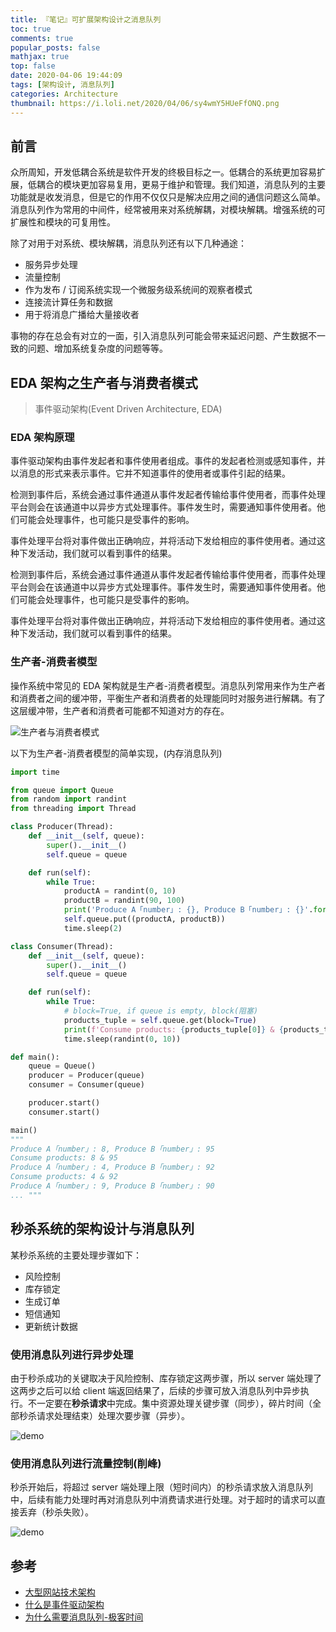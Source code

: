 ```yaml
---
title: 『笔记』可扩展架构设计之消息队列
toc: true
comments: true
popular_posts: false
mathjax: true
top: false
date: 2020-04-06 19:44:09
tags: [架构设计, 消息队列]
categories: Architecture
thumbnail: https://i.loli.net/2020/04/06/sy4wmY5HUeFfONQ.png
---
```


## 前言

众所周知，开发低耦合系统是软件开发的终极目标之一。低耦合的系统更加容易扩展，低耦合的模块更加容易复用，更易于维护和管理。我们知道，消息队列的主要功能就是收发消息，但是它的作用不仅仅只是解决应用之间的通信问题这么简单。消息队列作为常用的中间件，经常被用来对系统解耦，对模块解耦。增强系统的可扩展性和模块的可复用性。

除了对用于对系统、模块解耦，消息队列还有以下几种通途：

- 服务异步处理
- 流量控制
- 作为发布 / 订阅系统实现一个微服务级系统间的观察者模式
- 连接流计算任务和数据
- 用于将消息广播给大量接收者

事物的存在总会有对立的一面，引入消息队列可能会带来延迟问题、产生数据不一致的问题、增加系统复杂度的问题等等。

<!-- more -->

## EDA 架构之生产者与消费者模式

> 事件驱动架构(Event Driven Architecture, EDA)

### EDA 架构原理

事件驱动架构由事件发起者和事件使用者组成。事件的发起者检测或感知事件，并以消息的形式来表示事件。它并不知道事件的使用者或事件引起的结果。

检测到事件后，系统会通过事件通道从事件发起者传输给事件使用者，而事件处理平台则会在该通道中以异步方式处理事件。事件发生时，需要通知事件使用者。他们可能会处理事件，也可能只是受事件的影响。

事件处理平台将对事件做出正确响应，并将活动下发给相应的事件使用者。通过这种下发活动，我们就可以看到事件的结果。

检测到事件后，系统会通过事件通道从事件发起者传输给事件使用者，而事件处理平台则会在该通道中以异步方式处理事件。事件发生时，需要通知事件使用者。他们可能会处理事件，也可能只是受事件的影响。

事件处理平台将对事件做出正确响应，并将活动下发给相应的事件使用者。通过这种下发活动，我们就可以看到事件的结果。

### 生产者-消费者模型

操作系统中常见的 EDA 架构就是生产者-消费者模型。消息队列常用来作为生产者和消费者之间的缓冲带，平衡生产者和消费者的处理能同时对服务进行解耦。有了这层缓冲带，生产者和消费者可能都不知道对方的存在。

<fancybox>![生产者与消费者模式](https://i.loli.net/2020/04/06/rCAbFk9RO7jIply.png)</fancybox>

以下为生产者-消费者模型的简单实现，(内存消息队列)

```python
import time

from queue import Queue
from random import randint
from threading import Thread

class Producer(Thread):
    def __init__(self, queue):
        super().__init__()
        self.queue = queue

    def run(self):
        while True:
            productA = randint(0, 10)
            productB = randint(90, 100)
            print('Produce A「number」: {}, Produce B「number」: {}'.format(productA, productB))
            self.queue.put((productA, productB))
            time.sleep(2)

class Consumer(Thread):
    def __init__(self, queue):
        super().__init__()
        self.queue = queue

    def run(self):
        while True:
            # block=True, if queue is empty, block(阻塞)
            products_tuple = self.queue.get(block=True)
            print(f'Consume products: {products_tuple[0]} & {products_tuple[1]}')
            time.sleep(randint(0, 10))

def main():
    queue = Queue()
    producer = Producer(queue)
    consumer = Consumer(queue)

    producer.start()
    consumer.start()

main()
"""
Produce A「number」: 8, Produce B「number」: 95
Consume products: 8 & 95
Produce A「number」: 4, Produce B「number」: 92
Consume products: 4 & 92
Produce A「number」: 9, Produce B「number」: 90
... """
```

## 秒杀系统的架构设计与消息队列

某秒杀系统的主要处理步骤如下：

- 风险控制
- 库存锁定
- 生成订单
- 短信通知
- 更新统计数据

### 使用消息队列进行异步处理

由于秒杀成功的关键取决于风险控制、库存锁定这两步骤，所以 server 端处理了这两步之后可以给 client 端返回结果了，后续的步骤可放入消息队列中异步执行。不一定要在**秒杀请求**中完成。集中资源处理关键步骤（同步），碎片时间（全部秒杀请求处理结束）处理次要步骤（异步）。

<fancybox>![demo](https://i.loli.net/2020/04/06/2gitIYUMlOoK8S5.png)</fancybox>

### 使用消息队列进行流量控制(削峰)

秒杀开始后，将超过 server 端处理上限（短时间内）的秒杀请求放入消息队列中，后续有能力处理时再对消息队列中消费请求进行处理。对于超时的请求可以直接丢弃（秒杀失败）。

<fancybox>![demo](https://i.loli.net/2020/04/06/24zoWGpgLlJkC6U.png)</fancybox>

## 参考

- [大型网站技术架构](https://book.douban.com/subject/25723064/)
- [什么是事件驱动架构](https://www.redhat.com/zh/topics/integration/what-is-event-driven-architecture)
- [为什么需要消息队列-极客时间](https://time.geekbang.org/column/article/109572)

